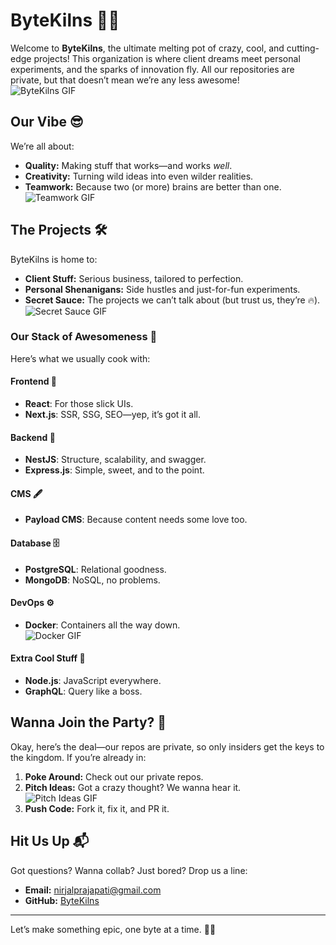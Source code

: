 # ByteKilns 🚀🔥

Welcome to **ByteKilns**, the ultimate melting pot of crazy, cool, and cutting-edge projects! This organization is where client dreams meet personal experiments, and the sparks of innovation fly. All our repositories are private, but that doesn’t mean we’re any less awesome!  
![ByteKilns GIF](https://media.giphy.com/media/l0MYxMFtqy92pl43a/giphy.gif)

## Our Vibe 😎

We’re all about:

- **Quality:** Making stuff that works—and works *well*.
- **Creativity:** Turning wild ideas into even wilder realities.  
- **Teamwork:** Because two (or more) brains are better than one.  
  ![Teamwork GIF](https://media.giphy.com/media/26ywTmYjv9bnaQftq/giphy.gif)

## The Projects 🛠️

ByteKilns is home to:

- **Client Stuff:** Serious business, tailored to perfection.
- **Personal Shenanigans:** Side hustles and just-for-fun experiments.
- **Secret Sauce:** The projects we can’t talk about (but trust us, they’re 🔥).  
  ![Secret Sauce GIF](https://media.giphy.com/media/3o6ozhJGJxgq9HeU0Y/giphy.gif)

### Our Stack of Awesomeness 🥞

Here’s what we usually cook with:

#### Frontend 🍭
- **React**: For those slick UIs.
- **Next.js**: SSR, SSG, SEO—yep, it’s got it all.

#### Backend 🍔
- **NestJS**: Structure, scalability, and swagger.
- **Express.js**: Simple, sweet, and to the point.

#### CMS 🖋️
- **Payload CMS**: Because content needs some love too.

#### Database 🗄️
- **PostgreSQL**: Relational goodness.
- **MongoDB**: NoSQL, no problems.

#### DevOps ⚙️
- **Docker**: Containers all the way down.  
  ![Docker GIF](https://media.giphy.com/media/3o6Zt5Fjf04Sy1rdjK/giphy.gif)

#### Extra Cool Stuff 🌟
- **Node.js**: JavaScript everywhere.
- **GraphQL**: Query like a boss.

## Wanna Join the Party? 🎉

Okay, here’s the deal—our repos are private, so only insiders get the keys to the kingdom. If you’re already in:

1. **Poke Around:** Check out our private repos.
2. **Pitch Ideas:** Got a crazy thought? We wanna hear it.  
   ![Pitch Ideas GIF](https://media.giphy.com/media/3oEjHFi3rqfi6ff11y/giphy.gif)
3. **Push Code:** Fork it, fix it, and PR it.

## Hit Us Up 📬

Got questions? Wanna collab? Just bored? Drop us a line:

- **Email:** nirjalprajapati@gmail.com  
- **GitHub:** [ByteKilns](https://github.com/bytekilns)

---

Let’s make something epic, one byte at a time. 🚀🔥
